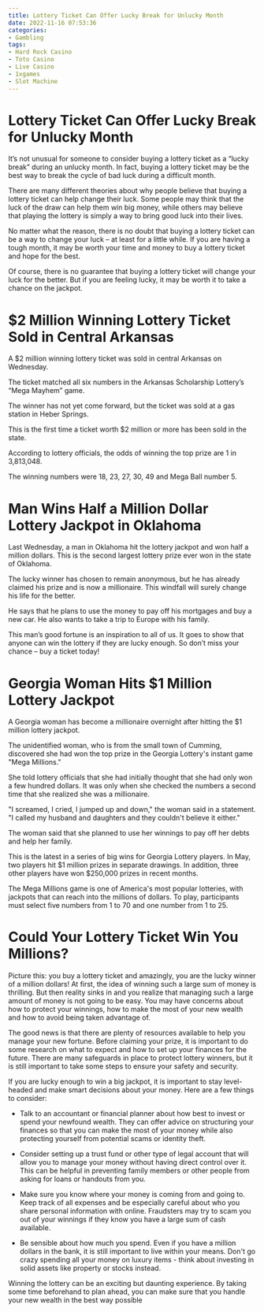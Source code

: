```yaml
---
title: Lottery Ticket Can Offer Lucky Break for Unlucky Month
date: 2022-11-16 07:53:36
categories:
- Gambling
tags:
- Hard Rock Casino
- Toto Casino
- Live Casino
- 1xgames
- Slot Machine
---
```



#  Lottery Ticket Can Offer Lucky Break for Unlucky Month

It’s not unusual for someone to consider buying a lottery ticket as a “lucky break” during an unlucky month. In fact, buying a lottery ticket may be the best way to break the cycle of bad luck during a difficult month.

There are many different theories about why people believe that buying a lottery ticket can help change their luck. Some people may think that the luck of the draw can help them win big money, while others may believe that playing the lottery is simply a way to bring good luck into their lives.

No matter what the reason, there is no doubt that buying a lottery ticket can be a way to change your luck – at least for a little while. If you are having a tough month, it may be worth your time and money to buy a lottery ticket and hope for the best.

Of course, there is no guarantee that buying a lottery ticket will change your luck for the better. But if you are feeling lucky, it may be worth it to take a chance on the jackpot.

#  $2 Million Winning Lottery Ticket Sold in Central Arkansas

A $2 million winning lottery ticket was sold in central Arkansas on Wednesday.

The ticket matched all six numbers in the Arkansas Scholarship Lottery’s “Mega Mayhem” game.

The winner has not yet come forward, but the ticket was sold at a gas station in Heber Springs.

This is the first time a ticket worth $2 million or more has been sold in the state.

According to lottery officials, the odds of winning the top prize are 1 in 3,813,048.

The winning numbers were 18, 23, 27, 30, 49 and Mega Ball number 5.

#  Man Wins Half a Million Dollar Lottery Jackpot in Oklahoma

Last Wednesday, a man in Oklahoma hit the lottery jackpot and won half a million dollars. This is the second largest lottery prize ever won in the state of Oklahoma.

The lucky winner has chosen to remain anonymous, but he has already claimed his prize and is now a millionaire. This windfall will surely change his life for the better.

He says that he plans to use the money to pay off his mortgages and buy a new car. He also wants to take a trip to Europe with his family.

This man’s good fortune is an inspiration to all of us. It goes to show that anyone can win the lottery if they are lucky enough. So don’t miss your chance – buy a ticket today!

#  Georgia Woman Hits $1 Million Lottery Jackpot

A Georgia woman has become a millionaire overnight after hitting the $1 million lottery jackpot.

The unidentified woman, who is from the small town of Cumming, discovered she had won the top prize in the Georgia Lottery's instant game "Mega Millions."

She told lottery officials that she had initially thought that she had only won a few hundred dollars. It was only when she checked the numbers a second time that she realized she was a millionaire.

"I screamed, I cried, I jumped up and down," the woman said in a statement. "I called my husband and daughters and they couldn't believe it either."

The woman said that she planned to use her winnings to pay off her debts and help her family.

This is the latest in a series of big wins for Georgia Lottery players. In May, two players hit $1 million prizes in separate drawings. In addition, three other players have won $250,000 prizes in recent months.

The Mega Millions game is one of America's most popular lotteries, with jackpots that can reach into the millions of dollars. To play, participants must select five numbers from 1 to 70 and one number from 1 to 25.

#  Could Your Lottery Ticket Win You Millions?

Picture this: you buy a lottery ticket and amazingly, you are the lucky winner of a million dollars! At first, the idea of winning such a large sum of money is thrilling. But then reality sinks in and you realize that managing such a large amount of money is not going to be easy. You may have concerns about how to protect your winnings, how to make the most of your new wealth and how to avoid being taken advantage of.

The good news is that there are plenty of resources available to help you manage your new fortune. Before claiming your prize, it is important to do some research on what to expect and how to set up your finances for the future. There are many safeguards in place to protect lottery winners, but it is still important to take some steps to ensure your safety and security.

If you are lucky enough to win a big jackpot, it is important to stay level-headed and make smart decisions about your money. Here are a few things to consider:

- Talk to an accountant or financial planner about how best to invest or spend your newfound wealth. They can offer advice on structuring your finances so that you can make the most of your money while also protecting yourself from potential scams or identity theft.

- Consider setting up a trust fund or other type of legal account that will allow you to manage your money without having direct control over it. This can be helpful in preventing family members or other people from asking for loans or handouts from you.

- Make sure you know where your money is coming from and going to. Keep track of all expenses and be especially careful about who you share personal information with online. Fraudsters may try to scam you out of your winnings if they know you have a large sum of cash available.

- Be sensible about how much you spend. Even if you have a million dollars in the bank, it is still important to live within your means. Don't go crazy spending all your money on luxury items - think about investing in solid assets like property or stocks instead.

Winning the lottery can be an exciting but daunting experience. By taking some time beforehand to plan ahead, you can make sure that you handle your new wealth in the best way possible